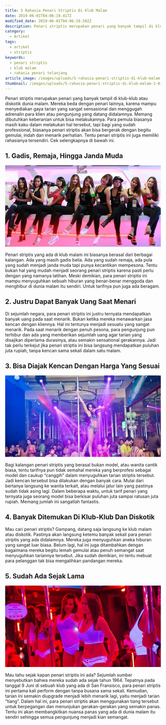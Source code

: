 ```yaml
---
title: 5 Rahasia Penari Striptis Di Klub Malam
date: 2019-06-01T04:06:19.417Z
modified_date: 2019-06-01T04:06:19.502Z
description: Penari striptis merupakan penari yang banyak tampil di klub-klub atau diskotik dunia malam. Mereka beda dengan penari lainnya,
category:
  - Artikel
tags:
  - artikel
  - striptis
keywords:
  - penari striptis
  - klub malam
  - rahasia penari telanjang
article_image: /images/uploads/5-rahasia-penari-striptis-di-klub-malam-3.jpg
thumbnail: /images/uploads/5-rahasia-penari-striptis-di-klub-malam-1-017.jpg
---
```

Penari striptis merupakan penari yang banyak tampil di klub-klub atau diskotik dunia malam. Mereka beda dengan penari lainnya, karena mampu menyediakan gaya tarian yang sangat sensasional dan menggugah adrenalin para klien atau pengunjung yang datang didalamnya. Memang dibutuhkan keberanian untuk bisa melakukannya. Para pemula biasanya masih kaku dalam melakukan hal tersebut, tapi bagi yang sudah professional, biasanya penari striptis akan bisa bergerak dengan begitu gemulai, indah dan menarik perhatian. Tentu penari striptis ini juga memiliki rahasianya tersendiri. Cek selengkapnya di bawah ini.



## 1. Gadis, Remaja, Hingga Janda Muda

![5 Rahasia Penari Striptis Di Klub Malam](/images/uploads/5-rahasia-penari-striptis-di-klub-malam-3.jpg)

Penari striptis yang ada di klub malam ini biasanya berasal dari berbagai kalangan. Ada yang masih gadis belia. Ada yang sudah remaja, ada pula yang sudah menjadi janda muda tapi punya kecantikan mempesona. Tentu bukan hal yang mudah menjadi seorang penari striptis karena pasti perlu dengan yang namanya latihan. Meski demikian, para penari striptis ini mampu menyuguhkan sebuah hiburan yang benar-benar menggoda dan menghibur di dunia malam itu sendiri. Untuk tarifnya pun juga ada beragam.



## 2. Justru Dapat Banyak Uang Saat Menari

Di sejumlah negara, para penari striptis ini justru ternyata mendapatkan banyak uang pada saat menarik. Bukan ketika mereka menawarkan jasa kencan dengan kliennya. Hal ini tentunya menjadi sesuatu yang sangat menarik. Pada saat menarik dengan penuh pesona, para pengunjung pun terhibur dan ada yang memberikan sejumlah uang agar tarian yang disajikan diperlama durasinya, atau semakin sensational gerakannya. Jadi tak perlu terkejut jika penari striptis ini bisa langsung mendapatkan puluhan juta rupiah, tanpa kencan sama sekali dalam satu malam.



## 3. Bisa Diajak Kencan Dengan Harga Yang Sesuai

![5 Rahasia Penari Striptis Di Klub Malam](/images/uploads/5-rahasia-penari-striptis-di-klub-malam-2.jpg)

Bagi kalangan penari striptis yang berasal bukan model, atau wanita cantik biasa, tentu tarifnya pun tidak semahal mereka yang berprofesi sebagai model dan caukup “canggih” dalam menyuguhkan tarian striptis tersebut. Jadi kencan tersebut bisa dilakukan dengan banyak cara. Mulai dari bertanya langsung ke wanita terkait, atau melalui jalur lain yang pastinya sudah tidak asing lagi. Dalam beberapa waktu, untuk tarif penari yang ternyata juga seorang model bisa berkisar puluhan juta sampai ratusan juta rupiah. Memang jumlah ini sangatlah fantastis.



## 4. Banyak Ditemukan Di Klub-Klub Dan Diskotik

Mau cari penari striptis? Gampang, datang saja langsung ke klub malam atau diskotik. Pastinya akan langsung ketemu banyak sekali para penari striptis yang ada didalamnya. Mereka juga menyuguhkan aneka hiburan yang sangat luar biasa. Belum lagi, hal ini juga ditambahkan dengan bagaimana mereka begitu lemah gemulai atau penuh semangat saat menyuguhkan tariannya tersebut. Jika sudah demikian, ini tentu mebuat para pelanggan tak bisa mengalihkan pandangan mereka.



## 5. Sudah Ada Sejak Lama

![5 Rahasia Penari Striptis Di Klub Malam](/images/uploads/5-rahasia-penari-striptis-di-klub-malam-1.jpg)

Mau tahu sejak kapan penari striptis ini ada? Sejumlah sumber menyebutkan bahwa mereka sudah ada sejak tahun 1964. Tepatnya pada tanggal 9 Juni di sebuah klub yang ada di San Fransisco, para penari striptis ini pertama kali perform dengan tanpa busana sama sekali. Kemudian, tarian ini semakin diupgrade menjadi lebih menarik lagi, yaitu menjadi tarian “tiang”. Dalam hal ini, para penari striptis akan menggunakan tiang tersebut untuk berpegangan dan menunjukan gerakan-gerakan yang semakin panas. Tentu ini akan membangkitkan nuansa panas yang ada di dunia malam itu sendiri sehingga semua pengunjung menjadi kian semangat.
